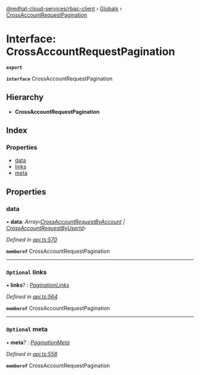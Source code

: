 [@redhat-cloud-services/rbac-client](../README.md) › [Globals](../globals.md) › [CrossAccountRequestPagination](crossaccountrequestpagination.md)

# Interface: CrossAccountRequestPagination

**`export`** 

**`interface`** CrossAccountRequestPagination

## Hierarchy

* **CrossAccountRequestPagination**

## Index

### Properties

* [data](crossaccountrequestpagination.md#data)
* [links](crossaccountrequestpagination.md#optional-links)
* [meta](crossaccountrequestpagination.md#optional-meta)

## Properties

###  data

• **data**: *Array‹[CrossAccountRequestByAccount](crossaccountrequestbyaccount.md) | [CrossAccountRequestByUserId](crossaccountrequestbyuserid.md)›*

*Defined in [api.ts:570](https://github.com/RedHatInsights/javascript-clients/blob/master/packages/rbac/api.ts#L570)*

**`memberof`** CrossAccountRequestPagination

___

### `Optional` links

• **links**? : *[PaginationLinks](paginationlinks.md)*

*Defined in [api.ts:564](https://github.com/RedHatInsights/javascript-clients/blob/master/packages/rbac/api.ts#L564)*

**`memberof`** CrossAccountRequestPagination

___

### `Optional` meta

• **meta**? : *[PaginationMeta](paginationmeta.md)*

*Defined in [api.ts:558](https://github.com/RedHatInsights/javascript-clients/blob/master/packages/rbac/api.ts#L558)*

**`memberof`** CrossAccountRequestPagination
